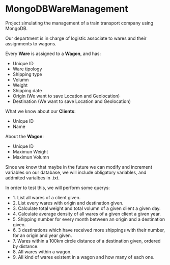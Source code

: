 # MongoDBWareManagement
Project simulating the management of a train transport company using MongoDB.

Our department is in charge of logistic associate to wares and their assignments  to wagons.

Every <b>Ware</b> is assigned to a <b>Wagon</b>, and has:
<ul>
  <li>Unique ID</li>
  <li>Ware tipology</li>
  <li>Shipping type</li>
  <li>Volumn</li>
  <li>Weight</li>
  <li>Shipping date</li>
  <li>Origin (We want to save Location and Geolocation)</li>
  <li>Destination (We want to save Location and Geolocation)</li>
</ul>

What we know about our <b>Clients</b>:
<ul>
  <li>Unique ID</li>
  <li>Name</li>
</ul>

About the <b>Wagon</b>:
<ul>
  <li>Unique ID</li>
  <li>Maximun Weight</li>
  <li>Maximun Volumn</li>
</ul>

Since we know that maybe in the future we can modify and increment variables on our database, we will include obligatory variables, and addmited varialbes in .txt.

In order to test this, we will perform some querys:
<ul>
  <li>1. List all wares of a client given.</li>
  <li>2. List every wares with origin and destination given.</li>
  <li>3. Calculate total weight and total volumn of a given client a given day. </li>
  <li>4. Calculate average density of all wares of a given client a given year.</li>
  <li>5. Shipping number for every month between an origin and a destination given.</li>
  <li>6. 3 destinations which have received more shippings with their number, for an origin and year given.</li>
  <li>7. Wares within a 100km circle distance of a destination given, ordered by distance.</li>
  <li>8. All wares within a wagon.</li>
  <li>9. All kind of wares existent in a wagon and how many of each one.</li>  
</ul>
